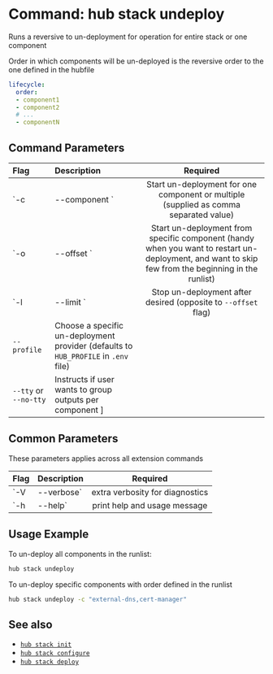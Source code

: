 # Command: hub stack undeploy

Runs a reversive to un-deployment for operation for entire stack or one component

Order in which components will be un-deployed is the reversive order to the one defined in the hubfile

```yaml
lifecycle:
  order:
  - component1
  - component2
  # ...
  - componentN
```

## Command Parameters

| Flag   | Description | Required
| :-------- | :-------- | :-: |
| `-c | --component <component>` | Start un-deployment for one  component or multiple (supplied as comma separated value) | |
| `-o | --offset <component>` | Start un-deployment from specific component (handy when you want to restart un-deployment, and want to skip few from the beginning in the runlist)  | |
| `-l | --limit <component>` | Stop un-deployment after desired (opposite to `--offset` flag)  | |
| `--profile` | Choose a specific un-deployment provider (defaults to `HUB_PROFILE` in `.env` file)  | |
| `--tty` or `--no-tty` | Instructs if user wants to group outputs per component ]

## Common Parameters

These parameters applies across all extension commands

| Flag   | Description | Required
| :-------- | :-------- | :-: |
| `-V | --verbose` | extra verbosity for diagnostics | |
| `-h | --help` | print help and usage message | |

## Usage Example

To un-deploy all components in the runlist:

```bash
hub stack undeploy
```

To un-deploy specific components with order defined in the runlist

```bash
hub stack undeploy -c "external-dns,cert-manager"
```


## See also

* [`hub stack init`](hub-stack-init.md)
* [`hub stack configure`](hub-stack-configure.md)
* [`hub stack deploy`](hub-stack-deploy.md)
